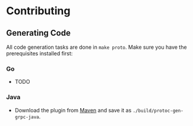 # Contributing

## Generating Code

All code generation tasks are done in `make proto`. Make sure you have the
prerequisites installed first:

### Go

* TODO

### Java

* Download the plugin from [Maven](https://search.maven.org/search?q=g:io.grpc%20a:protoc-gen-grpc-java)
  and save it as `./build/protoc-gen-grpc-java`.

